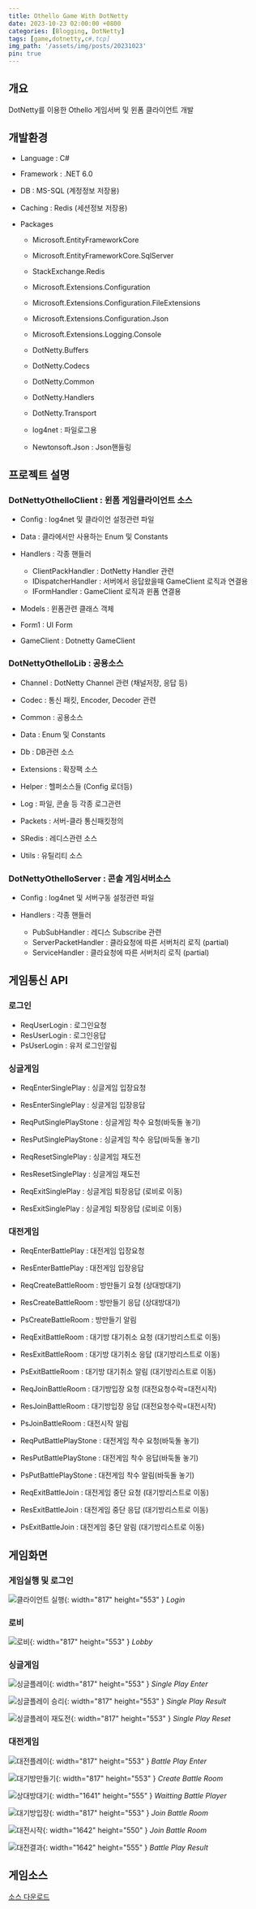 ```yaml
---
title: Othello Game With DotNetty
date: 2023-10-23 02:00:00 +0800
categories: [Blogging, DotNetty]
tags: [game,dotnetty,c#,tcp]
img_path: '/assets/img/posts/20231023'
pin: true
---
```


## 개요
DotNetty를 이용한 Othello 게임서버 및 윈폼 클라이언트 개발


## 개발환경
- Language : C#
- Framework : .NET 6.0
- DB : MS-SQL (계정정보 저장용)
- Caching : Redis (세션정보 저장용) 


- Packages
  + Microsoft.EntityFrameworkCore
  + Microsoft.EntityFrameworkCore.SqlServer
  + StackExchange.Redis

  + Microsoft.Extensions.Configuration
  + Microsoft.Extensions.Configuration.FileExtensions
  + Microsoft.Extensions.Configuration.Json
  + Microsoft.Extensions.Logging.Console
  + DotNetty.Buffers
  + DotNetty.Codecs
  + DotNetty.Common
  + DotNetty.Handlers
  + DotNetty.Transport

  + log4net : 파일로그용
  + Newtonsoft.Json : Json핸들링



## 프로젝트 설명

### DotNettyOthelloClient : 윈폼 게임클라이언트 소스
- Config : log4net 및 클라이언 설정관련 파일

- Data : 클라에서만 사용하는 Enum 및 Constants

- Handlers : 각종 핸들러
  + ClientPackHandler : DotNetty Handler 관련
  + IDispatcherHandler : 서버에서 응답왔을때 GameClient 로직과 연결용
  + IFormHandler : GameClient 로직과 윈폼 연결용

- Models : 윈폼관련 클래스 객체

- Form1 : UI Form

- GameClient : Dotnetty GameClient 


### DotNettyOthelloLib : 공용소스
- Channel : DotNetty Channel 관련 (채널저장, 응답 등)

- Codec : 통신 패킷, Encoder, Decoder 관련

- Common : 공용소스

- Data : Enum 및 Constants

- Db : DB관련 소스

- Extensions : 확장팩 소스

- Helper : 헬퍼소스들 (Config 로더등)

- Log : 파일, 콘솔 등 각종 로그관련

- Packets : 서버-클라 통신패킷정의

- SRedis : 레디스관련 소스

- Utils : 유틸리티 소스


### DotNettyOthelloServer : 콘솔 게임서버소스
- Config : log4net 및 서버구동 설정관련 파일

- Handlers : 각종 핸들러
  + PubSubHandler : 레디스 Subscribe 관련
  + ServerPacketHandler : 클라요청에 따른 서버처리 로직 (partial)
  + ServiceHandler : 클라요청에 따른 서버처리 로직 (partial)



## 게임통신 API

### 로그인
- ReqUserLogin : 로그인요청
- ResUserLogin : 로그인응답
- PsUserLogin : 유저 로그인알림


### 싱글게임
- ReqEnterSinglePlay : 싱글게임 입장요청 
- ResEnterSinglePlay : 싱글게임 입장응답

- ReqPutSinglePlayStone : 싱글게임 착수 요청(바둑돌 놓기)
- ResPutSinglePlayStone : 싱글게임 착수 응답(바둑돌 놓기)

- ReqResetSinglePlay : 싱글게임 재도전
- ResResetSinglePlay : 싱글게임 재도전

- ReqExitSinglePlay : 싱글게임 퇴장응답 (로비로 이동)
- ResExitSinglePlay : 싱글게임 퇴장응답 (로비로 이동)


### 대전게임
- ReqEnterBattlePlay : 대전게임 입장요청 
- ResEnterBattlePlay : 대전게임 입장응답

- ReqCreateBattleRoom : 방만들기 요청 (상대방대기)
- ResCreateBattleRoom : 방만들기 응답 (상대방대기)
- PsCreateBattleRoom : 방만들기 알림

- ReqExitBattleRoom : 대기방 대기취소 요청 (대기방리스트로 이동)
- ResExitBattleRoom : 대기방 대기취소 응답 (대기방리스트로 이동)
- PsExitBattleRoom : 대기방 대기취소 알림 (대기방리스트로 이동)

- ReqJoinBattleRoom : 대기방입장 요청 (대전요청수락=대전시작)
- ResJoinBattleRoom : 대기방입장 응답 (대전요청수락=대전시작)
- PsJoinBattleRoom : 대전시작 알림

- ReqPutBattlePlayStone : 대전게임 착수 요청(바둑돌 놓기)
- ResPutBattlePlayStone : 대전게임 착수 응답(바둑돌 놓기)
- PsPutBattlePlayStone : 대전게임 착수 알림(바둑돌 놓기)

- ReqExitBattleJoin : 대전게임 중단 요청 (대기방리스트로 이동)
- ResExitBattleJoin : 대전게임 중단 응답 (대기방리스트로 이동)
- PsExitBattleJoin : 대전게임 중단 알림 (대기방리스트로 이동)



## 게임화면

### 게임실행 및 로그인
![클라이언트 실행](20231023-01.PNG){: width="817" height="553" }
_Login_


### 로비
![로비](20231023-02.PNG){: width="817" height="553" }
_Lobby_


### 싱글게임
![싱글플레이](20231023-03.PNG){: width="817" height="553" }
_Single Play Enter_

![싱글플레이 승리](20231023-04.PNG){: width="817" height="553" }
_Single Play Result_

![싱글플레이 재도전](20231023-05.PNG){: width="817" height="553" }
_Single Play Reset_


### 대전게임
![대전플레이](20231023-06.PNG){: width="817" height="553" }
_Battle Play Enter_

![대기방만들기](20231023-07.PNG){: width="817" height="553" }
_Create Battle Room_

![상대방대기](20231023-08.PNG){: width="1641" height="555" }
_Waitting Battle Player_

![대기방입장](20231023-09.PNG){: width="817" height="553" }
_Join Battle Room_

![대전시작](20231023-10.PNG){: width="1642" height="550" }
_Join Battle Room_

![대전결과](20231023-11.PNG){: width="1642" height="555" }
_Battle Play Result_



## 게임소스

<a href="/assets/img/posts/20231023/DotNettyOthelloPubSub.zip">소스 다운로드</a>